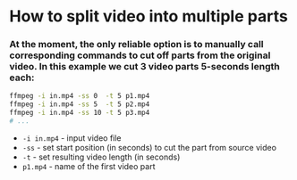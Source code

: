 # How to split video into multiple parts 

### At the moment, the only reliable option is to manually call corresponding commands to cut off parts from the original video. In this example we cut 3 video parts 5-seconds length each:

```bash
ffmpeg -i in.mp4 -ss 0  -t 5 p1.mp4
ffmpeg -i in.mp4 -ss 5  -t 5 p2.mp4
ffmpeg -i in.mp4 -ss 10 -t 5 p3.mp4
# ...
```

- `-i in.mp4` - input video file
- `-ss` - set start position (in seconds) to cut the part from source video
- `-t` - set resulting video length (in seconds)
- `p1.mp4` - name of the first video part


